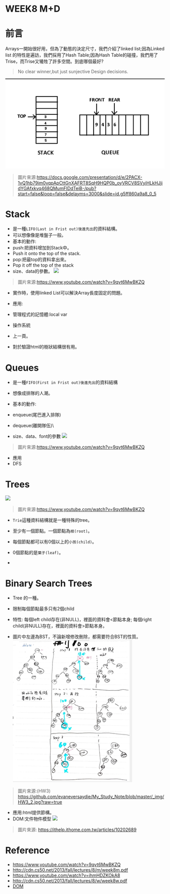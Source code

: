 # WEEK8 M+D
# 前言
Arrays一開始很好用，但為了動態的決定尺寸，我們介紹了linked list;因為Linked list 的特性是遍訪，我們採用了Hash Table;因為Hash Table的碰撞，我們用了Trise，而Trise又犧牲了許多空間。到底哪個最好?
> No clear winner,but just sunjective Design decisions.



![](https://github.com/evaneversaydie/My_Study_Note/blob/master/_img/1.jpg?raw=true)
> 圖片來源:https://docs.google.com/presentation/d/e/2PACX-1vQ1hb79im0vqpApCttGnXAFRT8SqH9HQP0b_oyVRCV8SVyiHLkHJjidYGAfxkvq468QMumFIDdTeiB-/pub?start=false&loop=false&delayms=3000&slide=id.g5ff860a9a8_0_5

# Stack
* 是一種`LIFO(Last in Frist out)後進先出`的資料結構。
* 可以想像像是堆盤子一般。
* 基本的動作:
 * push:把資料增加到Stack中。
  * Push it onto the top of the stack.
 * pop:把最top的資料拿出來。
  * Pop it off the top of the stack
 * size、data的參數。
 ![](https://i.imgur.com/t9R8hnP.png)
 >  圖片來源:https://www.youtube.com/watch?v=9qvt6MwBKZQ

* 實作時，使用linked List可以解決Array長度固定的問題。

* 應用:
 * 管理程式的記憶體:local var
 * 操作系統
 * 上一頁。
 * 對於驗證html的樹狀結構很有用。


# Queues
* 是一種`FIFO(First in Frist out)後進先出`的資料結構
* 想像成排隊的人潮。
* 基本的動作:
 * enqueue(尾巴進入排隊)
 * dequeue(離開隊伍)\

* size、data、font的參數
![](https://i.imgur.com/OIgM78j.png)
> 圖片來源:https://www.youtube.com/watch?v=9qvt6MwBKZQ

* 應用
 * DFS

# Trees
![](https://i.imgur.com/q8SVidq.png)
> 圖片來源:https://www.youtube.com/watch?v=9qvt6MwBKZQ

 * `Trie`這種資料結構就是一種特殊的tree。
 * 至少有一個節點。一個節點為`根(root)`。
 * 每個節點都可以有0個以上的`小孩(child)`。
  * 0個節點的是`葉子(leaf)`。

 *

# Binary Search Trees
* Tree 的一種。
* 限制每個節點最多只有2個child
* 特性:
每個left child存在(非NULL)，裡面的資料會<節點本身; 每個right child(非NULL)存在，裡面的資料會>節點本身。

* 圖片中左邊為BST，不論新增修改刪除，都需要符合BST的性質。
![](https://github.com/evaneversaydie/My_Study_Note/blob/master/_img/HW3_2.jpg?raw=true)
> 圖片來源:(HW3) https://github.com/evaneversaydie/My_Study_Note/blob/master/_img/HW3_2.jpg?raw=true

* 應用:html提供節構。
* DOM:文件物件模型
![](https://i.imgur.com/mTb6AQy.png)
>圖片來源: https://ithelp.ithome.com.tw/articles/10202689

# Reference
* https://www.youtube.com/watch?v=9qvt6MwBKZQ
* http://cdn.cs50.net/2013/fall/lectures/8/m/week8m.pdf
* https://www.youtube.com/watch?v=ihmHDZKOkA8
* http://cdn.cs50.net/2013/fall/lectures/8/w/week8w.pdf
* [DOM](https://ithelp.ithome.com.tw/articles/10202689)
